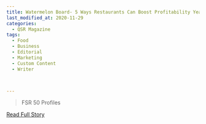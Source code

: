 ```yaml
---
title: Watermelon Board- 5 Ways Restaurants Can Boost Profitability Year-Round With One Menu Change
last_modified_at: 2020-11-29
categories:
  - QSR Magazine
tags:
  - Food
  - Business
  - Editorial
  - Marketing
  - Custom Content
  - Writer



---
```


> FSR 50 Profiles

<a href="https://www.qsrmagazine.com/content/5-ways-restaurants-can-boost-profitability-year-round-one-menu-change" target="_blank">Read Full Story</a>
